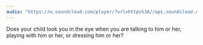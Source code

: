 ```yaml
---
audio: "https://w.soundcloud.com/player/?url=https%3A//api.soundcloud.com/tracks/1470881530%3Fsecret_token%3Ds-brvLR2ZfqEy&color=%23ff5500&auto_play=true&hide_related=false&show_comments=true&show_user=true&show_reposts=false&show_teaser=true&visual=true"
---
```


Does your child look you in the eye when you are talking to him or her, playing with him or her, or dressing him or her?